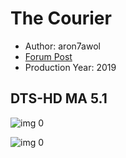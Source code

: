 # The Courier

* Author: aron7awol
* [Forum Post](https://www.avsforum.com/threads/bass-eq-for-filtered-movies.2995212/post-59120430)
* Production Year: 2019

## DTS-HD MA 5.1

![img 0](https://i.imgur.com/kpFwkbe.jpg)

![img 0](https://i.imgur.com/H4uX2RD.png)

